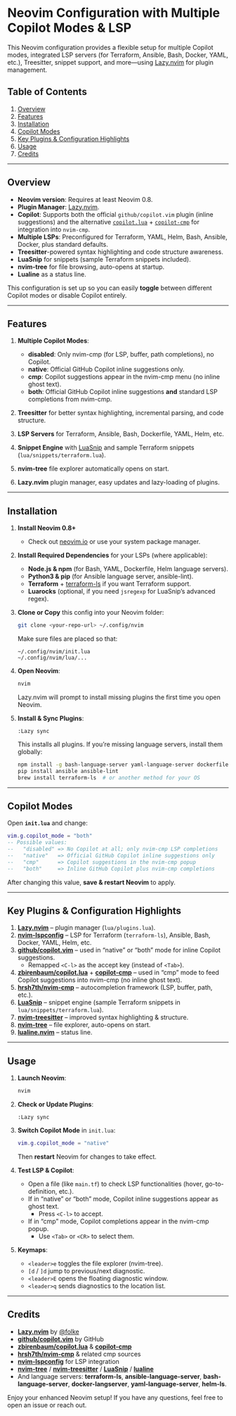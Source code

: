 # Neovim Configuration with Multiple Copilot Modes & LSP

This Neovim configuration provides a flexible setup for multiple Copilot modes, integrated LSP servers (for Terraform, Ansible, Bash, Docker, YAML, etc.), Treesitter, snippet support, and more—using [Lazy.nvim](https://github.com/folke/lazy.nvim) for plugin management.

## Table of Contents
1. [Overview](#overview)
2. [Features](#features)
3. [Installation](#installation)
4. [Copilot Modes](#copilot-modes)
5. [Key Plugins & Configuration Highlights](#key-plugins--configuration-highlights)
6. [Usage](#usage)
7. [Credits](#credits)

---

## Overview

- **Neovim version**: Requires at least Neovim 0.8.
- **Plugin Manager**: [Lazy.nvim](https://github.com/folke/lazy.nvim).
- **Copilot**: Supports both the official `github/copilot.vim` plugin (inline suggestions) and the alternative [`copilot.lua`](https://github.com/zbirenbaum/copilot.lua) + [`copilot-cmp`](https://github.com/zbirenbaum/copilot-cmp) for integration into `nvim-cmp`.
- **Multiple LSPs**: Preconfigured for Terraform, YAML, Helm, Bash, Ansible, Docker, plus standard defaults.
- **Treesitter**-powered syntax highlighting and code structure awareness.
- **LuaSnip** for snippets (sample Terraform snippets included).
- **nvim-tree** for file browsing, auto-opens at startup.
- **Lualine** as a status line.

This configuration is set up so you can easily **toggle** between different Copilot modes or disable Copilot entirely.

---

## Features

1. **Multiple Copilot Modes**:
   - **disabled**: Only nvim-cmp (for LSP, buffer, path completions), no Copilot.
   - **native**: Official GitHub Copilot inline suggestions only.
   - **cmp**: Copilot suggestions appear in the nvim-cmp menu (no inline ghost text).
   - **both**: Official GitHub Copilot inline suggestions **and** standard LSP completions from nvim-cmp.

2. **Treesitter** for better syntax highlighting, incremental parsing, and code structure.

3. **LSP Servers** for Terraform, Ansible, Bash, Dockerfile, YAML, Helm, etc.

4. **Snippet Engine** with [LuaSnip](https://github.com/L3MON4D3/LuaSnip) and sample Terraform snippets (`lua/snippets/terraform.lua`).

5. **nvim-tree** file explorer automatically opens on start.

6. **Lazy.nvim** plugin manager, easy updates and lazy-loading of plugins.

---

## Installation

1. **Install Neovim 0.8+**  
   - Check out [neovim.io](https://neovim.io) or use your system package manager.

2. **Install Required Dependencies** for your LSPs (where applicable):
   - **Node.js & npm** (for Bash, YAML, Dockerfile, Helm language servers).
   - **Python3 & pip** (for Ansible language server, ansible-lint).
   - **Terraform** + [terraform-ls](https://github.com/hashicorp/terraform-ls) if you want Terraform support.
   - **Luarocks** (optional, if you need `jsregexp` for LuaSnip’s advanced regex).

3. **Clone or Copy** this config into your Neovim folder:
   ```bash
   git clone <your-repo-url> ~/.config/nvim
   ```
   Make sure files are placed so that:
   ```
   ~/.config/nvim/init.lua
   ~/.config/nvim/lua/...
   ```

4. **Open Neovim**:
   ```bash
   nvim
   ```
   Lazy.nvim will prompt to install missing plugins the first time you open Neovim.

5. **Install & Sync Plugins**:
   ```vim
   :Lazy sync
   ```
   This installs all plugins. If you’re missing language servers, install them globally:
   ```bash
   npm install -g bash-language-server yaml-language-server dockerfile-language-server-nodejs @microsoft/helm-ls
   pip install ansible ansible-lint
   brew install terraform-ls  # or another method for your OS
   ```

---

## Copilot Modes

Open **`init.lua`** and change:
```lua
vim.g.copilot_mode = "both"
-- Possible values:
--   "disabled" => No Copilot at all; only nvim-cmp LSP completions
--   "native"   => Official GitHub Copilot inline suggestions only
--   "cmp"      => Copilot suggestions in the nvim-cmp popup
--   "both"     => Inline GitHub Copilot plus nvim-cmp completions
```
After changing this value, **save & restart Neovim** to apply.

---

## Key Plugins & Configuration Highlights

1. **[Lazy.nvim](https://github.com/folke/lazy.nvim)** – plugin manager (`lua/plugins.lua`).
2. **[nvim-lspconfig](https://github.com/neovim/nvim-lspconfig)** – LSP for Terraform (`terraform-ls`), Ansible, Bash, Docker, YAML, Helm, etc.
3. **[github/copilot.vim](https://github.com/github/copilot.vim)** – used in “native” or “both” mode for inline Copilot suggestions.  
   - Remapped `<C-l>` as the accept key (instead of `<Tab>`).
4. **[zbirenbaum/copilot.lua](https://github.com/zbirenbaum/copilot.lua)** + **[copilot-cmp](https://github.com/zbirenbaum/copilot-cmp)** – used in “cmp” mode to feed Copilot suggestions into nvim-cmp (no inline ghost text).
5. **[hrsh7th/nvim-cmp](https://github.com/hrsh7th/nvim-cmp)** – autocompletion framework (LSP, buffer, path, etc.).
6. **[LuaSnip](https://github.com/L3MON4D3/LuaSnip)** – snippet engine (sample Terraform snippets in `lua/snippets/terraform.lua`).
7. **[nvim-treesitter](https://github.com/nvim-treesitter/nvim-treesitter)** – improved syntax highlighting & structure.
8. **[nvim-tree](https://github.com/nvim-tree/nvim-tree.lua)** – file explorer, auto-opens on start.
9. **[lualine.nvim](https://github.com/nvim-lualine/lualine.nvim)** – status line.

---

## Usage

1. **Launch Neovim**:
   ```bash
   nvim
   ```
2. **Check or Update Plugins**:
   ```vim
   :Lazy sync
   ```
3. **Switch Copilot Mode** in `init.lua`:
   ```lua
   vim.g.copilot_mode = "native"
   ```
   Then **restart** Neovim for changes to take effect.

4. **Test LSP & Copilot**:
   - Open a file (like `main.tf`) to check LSP functionalities (hover, go-to-definition, etc.).
   - If in “native” or “both” mode, Copilot inline suggestions appear as ghost text.  
     - Press `<C-l>` to accept.
   - If in “cmp” mode, Copilot completions appear in the nvim-cmp popup.  
     - Use `<Tab>` or `<CR>` to select them.

5. **Keymaps**:
   - `<leader>e` toggles the file explorer (nvim-tree).
   - `[d` / `]d` jump to previous/next diagnostic.
   - `<leader>E` opens the floating diagnostic window.
   - `<leader>q` sends diagnostics to the location list.

---

## Credits

- **[Lazy.nvim](https://github.com/folke/lazy.nvim)** by [@folke](https://github.com/folke)
- **[github/copilot.vim](https://github.com/github/copilot.vim)** by GitHub
- **[zbirenbaum/copilot.lua](https://github.com/zbirenbaum/copilot.lua)** & **[copilot-cmp](https://github.com/zbirenbaum/copilot-cmp)**
- **[hrsh7th/nvim-cmp](https://github.com/hrsh7th/nvim-cmp)** & related cmp sources
- **[nvim-lspconfig](https://github.com/neovim/nvim-lspconfig)** for LSP integration
- **[nvim-tree](https://github.com/nvim-tree/nvim-tree.lua)** / **[nvim-treesitter](https://github.com/nvim-treesitter/nvim-treesitter)** / **[LuaSnip](https://github.com/L3MON4D3/LuaSnip)** / **[lualine](https://github.com/nvim-lualine/lualine.nvim)**
- And language servers: **terraform-ls**, **ansible-language-server**, **bash-language-server**, **docker-langserver**, **yaml-language-server**, **helm-ls**.

Enjoy your enhanced Neovim setup! If you have any questions, feel free to open an issue or reach out.
```
